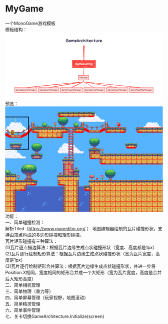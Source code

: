 # MyGame
 一个MonoGame游戏模板<br>
模板结构：<br>
![image](https://github.com/newtownChina/MonoGameTemplate/blob/master/Content/5.png)<br>
预览：<br>
![image](https://github.com/newtownChina/MonoGameTemplate/blob/master/Content/MyGame_62L0eMwSqB.gif)<br>
 功能：<br>
一、简单碰撞检测：<br>
解析Tiled（https://www.mapeditor.org/ ） 地图编辑器绘制的瓦片碰撞形状，支持由顶点构成的多边形碰撞和矩形碰撞。<br>
 瓦片矩形碰撞有三种算法：<br>
(1)瓦片逐点描边算法：根据瓦片边缘生成点状碰撞形状（宽度、高度都是1px）<br>
(2)瓦片逐行绘制矩形算法：根据瓦片边缘生成点状碰撞形状（宽为瓦片宽度，高度是1px）<br>
(3)瓦片逐行绘制矩形合并算法：根据瓦片边缘生成点状碰撞形状，并进一步将Position.X相同，宽度相同的矩形合并成一个大矩形（宽为瓦片宽度，高度是合并后大矩形高度）<br>
二、简单相机管理<br>
三、简单物理（重力等）<br>
四、简单屏幕管理（玩家视野，地图滚动）<br>
五、简单精灵管理<br>
六、简单事件管理<br>
七、关卡切换GameArchitecture.Initialize(screen)<br>
 

